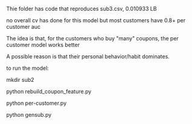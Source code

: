 Thie folder has code that reproduces sub3.csv, 0.010933 LB

no overall cv has done for this model but most customers have 0.8+ per customer auc

The idea is that, for the customers who buy "many" coupons, the per customer model works better

A possible reason is that their personal behavior/habit dominates. 

to run the model:

mkdir sub2

python rebuild_coupon_feature.py

python per-customer.py

python gensub.py


